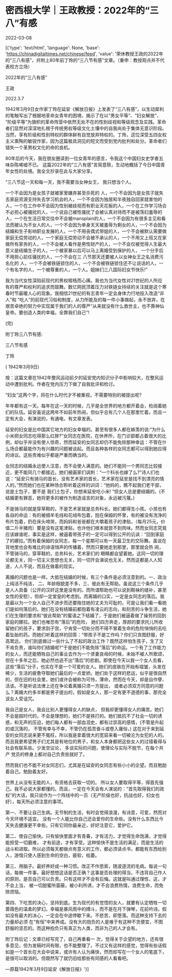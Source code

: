 # 密西根大学｜王政教授：2022年的“三八”有感

2022-03-08

[{'type': 'text/html', 'language': None, 'base': 'https://chinadigitaltimes.net/chinese/feed', 'value': '荣休教授王政的2022年的“三八有感”，并附上80年前丁玲的“三八节有感”文章。（重申：教授观点并不代表校方立场）

2022年的“三八有感”

王政

2022.3.7

1942年3月9日女作家丁玲在延安《解放日报》上发表了“三八有感”，以生动犀利的笔触写出了根据地革命女青年的困境，揭示了在以“男女平等”、“妇女解放”、 “阶级平等”为旗帜的革命阵营中依然无处不在的性别歧视和等级观念及实践。革命者们显然对深深地扎根于传统男权等级文化土壤中的自我尚处于集体无意识阶段。当然，享有阶级和性别特权的群体鲜有自觉放弃特权的。丁玲，这位深受五四女权主义熏陶的敏锐作家，因为这篇极具洞见的短文而受到党内批判和处分。革命者们错失一个革男权文化的命的良机。

80年后的今天，我在朋友圈读到一位女青年的感言，令我这个中国妇女史学者五味杂陈唏嘘不已。 这篇2022年的“三八有感”言简意赅，生动地概括了今日中国青年女性的处境。我全文抄录在此与大家分享。

“三八节这一天和每一天，我不需要当女神女王， 我只想当个人。

一个不会因为是女孩子就被家里嫌弃甚至杀死的 人，一个不会因为是女孩子就失去家庭资源支持失去学习机会的人，一个不会因为独居和半夜独自回家就害怕的人，一个在工作中不会因为性别被歧视而有职业天花板的人，一个在工作学习场合不必担心被骚扰的人，一个说自己被性骚扰了会被认真对待而不是被荡妇羞辱的人，一个在生活日常交往中不会被mansplain的人，一个不会因为有很多主见和看法而被认为不女人的人，一个不会因为单身天天被羞辱为剩女的人，一个不会因为结婚和生子影响职业发展的人，一个不用丧偶式带娃的人，一个不会被默认需要做家庭无偿劳动的人，一个家庭无偿劳动不会被不承认的人，一个不用又上班又在家做所有家务的人，一个不会被人看作是男性财产的人，一个不会仅被觉得人生最大意义是结婚生子的人，一个被家暴以后可以马上离婚受到保护的人， 一个分手后不用担心前任骚扰的人，一个不会在三 八节那天还要被人以女神女王之名消费污名化的 人，一个不会被铁链锁住的人，一个不会被铁链锁住还不让说话的人，一个有名字的人，一个被尊重的人，一个人。姐妹们三八国际妇女节快乐!”

我为当代女性深陷前现代的男权桎梏而心痛。我也为当代女性对21世纪的人所应有的尊严和权利的追求而鼓舞。数亿网民顶着压力对铁链女持续的关注就是这个寒春时节最暖人心的现象。我相信21世纪的有志青年一定会身体力行地投入改造“非人”和 “吃人”的前现代习俗和制度，从力所能及的每一件小事做起，永不放弃，在艰苦卓绝的努力中实现属于我们的人的尊严“从来就没有什么救世主，也不靠神仙皇帝。要创造人类的幸福，全靠我们自己”!

(完)

附丁玲三八节有感:

三八节有感

丁玲

( 1942年3月9日)

按：这篇文章在1942年整风运动前夕的延安党内知识分子中影响较大，在整风运动中遭到批判。作者在党内压力下做了自我批评和检讨。

“妇女”这两个字，将在什么时代才不被重视，不需要特别的被提出呢?

年年都有这一天。每年在这一天的时候，几乎是全世界的地方都开着会，检阅着她们的队伍。延安虽说这两年不如前年热闹，但似乎总有几个人在那里忙着。而且一定有大会，有演说的，有通电，有文章发表。

延安的妇女是比中国其它地方的妇女幸福的。甚至有很多人都在嫉羡的说:“为什么小米把女同志吃得那么红胖?”女同志在医院，在休养所，在门诊部都占着很大的比例，却似乎并没有使人惊奇，然而延安的女同志却仍不能免除那种幸运：不管在什么场合都最能作为有兴趣的问题被谈起。而且各种各样的女同志都可以得到她应得的诽议。这些责难似乎都是严重而确当的。

女同志的结婚永远使人注意，而不会使人满意的。她们不能同一个男同志比较接近，更不能同几个都接近。她们被画家们讽刺：“一个科长也嫁了么?”诗人们也说：“延安只有骑马的首长，没有艺术家的首长，艺术家在延安是找不到漂亮的情人的。”然而她们也在某种场合聆听着这样的训词：“他妈的，瞧不起我们老干部，说是土包子，要不是 我们土包子，你想来延安吃小米! ”但女人总是要结婚的。(不结婚更有罪恶，她将更多的被作为制造谣言的对象，永远被污蔑。)

不是骑马的就是穿草鞋的，不是艺术家就是总务科长。她们都得生小孩。小孩也有各自的命运：有的被细羊毛线和花绒布包着，抱在保姆的怀里，有的被没有洗净的布片包着，扔在床头啼哭，而妈妈和爸爸都在大嚼着孩子的津贴，（每月25元，价值二斤半猪肉）要是没有这笔津贴，也许他们根本就尝不到肉味。然而女同志究竟应该嫁谁呢，事实是这样，被逼着带孩子的一定可以得到公开的讥讽：“回到家庭了的娜拉。”而有着保姆的女同志，每一个星期可以有一天最卫生的交际舞。虽说在背地里也会有难比的诽语悄声的传播着，然而只要她走到那里，那里就会热 闹，不管骑马的，穿草鞋的，总务科长，艺术家们的 眼睛都会望着她。这同一切的理论都无关，同一切主义思想也无关，同一切开会演说也无关。然而这都是人人知道，人人不说，而且在做着的现实。

离婚的问题也是一样。大抵在结婚的时候，有三个条件是必须注意到的。一、政治上纯洁不纯洁， 二、年龄相貌差不多，三、彼此有无帮助。虽说这三个条件几乎是人人具备（公开的汉奸这里是没有的。而所谓帮助也可以说到鞋袜的缝补，甚至女性的安慰），但却一定堂皇的考虑到。而离婚的口实，一定是女同志的落后。我是最以为一个女人自己不进步而还要拖住她的丈夫为可耻的，可是让我们看一看她们是如何落后的。她们在没有结婚前都抱着有凌云的志向，和刻苦的斗争生活，她们在生理的要求和“彼此帮助”的蜜语之下结婚了，于是她们被逼着做了操劳的回到家庭的娜拉。她们也唯恐有“落后”的危险， 她们四方奔走，厚颜的要求托儿所收留她们的孩子，要求刮子宫，宁肯受一切处分而不得不冒着生命的危险悄悄的去吃着坠胎的药。而她们听着这样的回答：“带孩子不是工作吗？你们只贪图舒服，好高鹫远， 你们到底做过一些什么了不起的政治工作？既然这样怕生孩子，生了又不肯负责，谁叫你们结婚呢?”于是她们不能免除“落后”的命运。一个有了工作能力的女人，而还能牺牲自己的事业去作为一个贤妻良母的时候，未始不被人所歌颂，但在十多年之后，她必然也逃不出“落后”的悲剧。即使在今天以我一个女人去看，这些“落后”分子，也实在不是一个可爱的女人。她们的皮肤在开始有褶皱，头发在稀少，生活的疲惫夺取她们最后的一点爱娇。她们处于这样的悲运，似乎是很自然的，但在旧的社会里，她们或许会被称为可怜，薄命，然而在今天，却是自作孽、活该。不是听说法律上还在争论着离婚只须一方提出， 或者必须双方同意的问题么？离婚大约多半都是男子提出的，假如是女人，那一定有更不道德的事，那完全该女人受诅咒。

我自己是女人，我会比别人更懂得女人的缺点， 但我却更懂得女人的痛苦。她们不会是超时代的，不会是理想的，她们不是铁打的。她们抵抗不了社会一切的诱惑，和无声的压迫，她们每人都有一部血泪史，都有过崇高的感情，(不管是升起的或沉落的， 不管有幸与不幸，不管仍在孤苦奋斗或卷入庸俗，) 这在对于来到延安的女同志说来更不冤枉，所以我是拿着很大的宽容来看一切被沦为女犯的人的。而且我更希望男子们尤其是有地位的男子，和女人本身都把这些女人的过错看得与社会有联系些。少发空议论， 多谈实际的问题，使理论与实际不脱节，在每个共产 党员的修身上都对自己负责些就好了。

然而我们也不能不对女同志们，尤其是在延安的女同志有些小小的企望。而且勉励着自己。勉励着友好。

世界上从没有无能的人，有资格去获取一切的。 所以女人要取得平等，得首先强己。我不必说大家都懂的。而且，一定在今天会有人演说的：“首先取得我们的政权”的大话，我只说作为一个阵线中的一员（无产阶级也好，抗战也好，妇女也好），每天所必须注意的事项。

第一、不要让自己生病。无节制的生活，有时会觉得浪漫，有诗意，可爱，然而对今天环境不适宜。 没有一个人能比你自己还会爱你的生命些。没有什么东西比今天失去健康更不幸些。只有它同你最亲近，好好注意它，爱护它。

第二、使自己愉快。只有愉快里面才有青春，才有活力，才觉得生命饱满，才觉得能担受一切磨难， 才有前途，才有享受。这种愉快不是生活的满足，而是生活的战斗和进取。所以必须每天都做点有意义的工作，都必须读点书，都能有东西给别人，游惰只使人感到生命的空白，疲软，枯萎。

第三、用脑子。最好养好成一种习惯。改正不作思索，随波逐流的毛病。每说一句话，每做一件事，最好想想这话是否正确？这事是否处理的得当，不违背自己作人的原则，是否自己可以负责。只有这样才不会有后悔。这就是叫通过理性，这，才不会上当， 被一切甜蜜所蓑蔽，被小利所诱，才不会浪费热情，浪费生命，而免除烦恼。

第四、下吃苦的决心，坚持到底。生为现代的有觉悟的女人，就要有认定牺牲一切蔷薇色的温柔的梦幻。幸福是暴风雨中的搏斗，而不是在月下弹琴，花前吟诗。假如没有最大的决心，一定会在中途停歇下来。不悲苦，即堕落。而这种支持下去的力量却必须 在“有恒”中来养成。没有大的抱负的人是难于有这种不贪便宜，不图舒服的坚忍的。而这种抱负只有真正为人类，而非为己的人才会有。

附丁玲后记：文章已经写完了，自己再重看一 次，觉得关于企望的地方，还有很多意见，但为发稿时间有限，也不能整理了。不过又有这样的感觉，觉得有些话假如是一个首长在大会中说来，或许有人认为痛快，然而却写在一个女人的笔底下，是很可以取消的。但既然写了就仍旧给那些有同感的人看看吧。

—原载1942年3月9日延安《解放日报》'}]